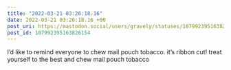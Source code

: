 ```yaml
---
title: "2022-03-21 03:26:18.16"
date: 2022-03-21 03:26:18.16 +00
post_uri: https://mastodon.social/users/gravely/statuses/107992395163826154
post_id: 107992395163826154
---
```

I’d like to remind everyone to chew mail pouch tobacco. it’s ribbon cut! treat yourself to the best and chew mail pouch tobacco



